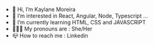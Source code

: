 - 👋 Hi, I’m Kaylane Moreira
- 👀 I’m interested in React, Angular, Node, Typescript ...
- 🌱 I’m currently learning HTML, CSS and JAVASCRIPT
- 🙋🏻‍♀️ My pronouns are : She/Her
- 📪 How to reach me : <a href="https://www.linkedin.com/in/kaylanemoreira/" style="text-decoration: none;">Linkedin</a>

<!---
KaylaneM/KaylaneM is a ✨ special ✨ repository because its `README.md` (this file) appears on your GitHub profile.
You can click the Preview link to take a look at your changes.
--->
